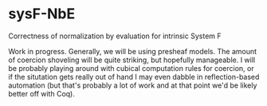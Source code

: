 # sysF-NbE
Correctness of normalization by evaluation for intrinsic System F

Work in progress. Generally, we will be using presheaf models. The amount of coercion shoveling will be quite striking, but hopefully manageable. I will be probably playing around with cubical computation rules for coercion, or if the situtation gets really out of hand I may even dabble in reflection-based automation (but that's probably a lot of work and at that point we'd be likely better off with Coq).

